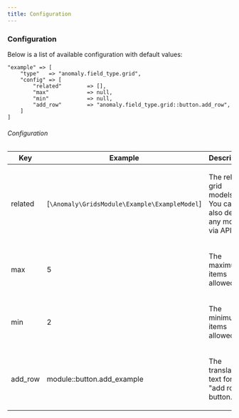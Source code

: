 ```yaml
---
title: Configuration
---
```


### Configuration

Below is a list of available configuration with default values:

    "example" => [
        "type"   => "anomaly.field_type.grid",
        "config" => [
            "related"        => [],
            "max"            => null,
            "min"            => null,
            "add_row"        => "anomaly.field_type.grid::button.add_row",
        ]
    ]

###### Configuration

<table class="table table-bordered table-striped">

<thead>

<tr>

<th>Key</th>

<th>Example</th>

<th>Description</th>

</tr>

</thead>

<tbody>

<tr>

<td>

related

</td>

<td>

[`\Anomaly\GridsModule\Example\ExampleModel`]

</td>

<td>

The related grid models. You can also define any models via API.

</td>

</tr>

<tr>

<td>

max

</td>

<td>

5

</td>

<td>

The maximum items allowed.

</td>

</tr>

<tr>

<td>

min

</td>

<td>

2

</td>

<td>

The minimum items allowed.

</td>

</tr>

<tr>

<td>

add_row

</td>

<td>

module::button.add_example

</td>

<td>

The translatable text for the "add row" button.

</td>

</tr>

</tbody>

</table>
